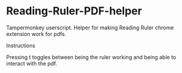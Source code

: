 # Reading-Ruler-PDF-helper

Tampermonkey userscript.
Helper for making Reading Ruler chrome extension work for pdfs.

Instructions

Pressing t toggles between being the ruler working and being able to interact with the pdf.
